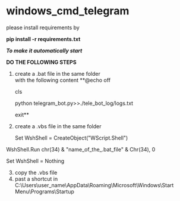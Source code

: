# windows_cmd_telegram


please install requirements by



**pip install -r requirements.txt**

**_To make it automatically start_**


**DO THE FOLLOWING STEPS**
1. create a .bat file in the same folder  
   with the following content 
   **@echo off
   
   cls
   
   python telegram_bot.py>>./tele_bot_log/logs.txt
   
   exit**
   
 2. create a .vbs file in the same folder 

    Set WshShell = CreateObject("WScript.Shell") 
    
WshShell.Run chr(34) & "name_of_the_.bat_file" & Chr(34), 0

Set WshShell = Nothing

3. copy the .vbs file 
4. past a shortcut in C:\Users\user_name\AppData\Roaming\Microsoft\Windows\Start Menu\Programs\Startup
   

